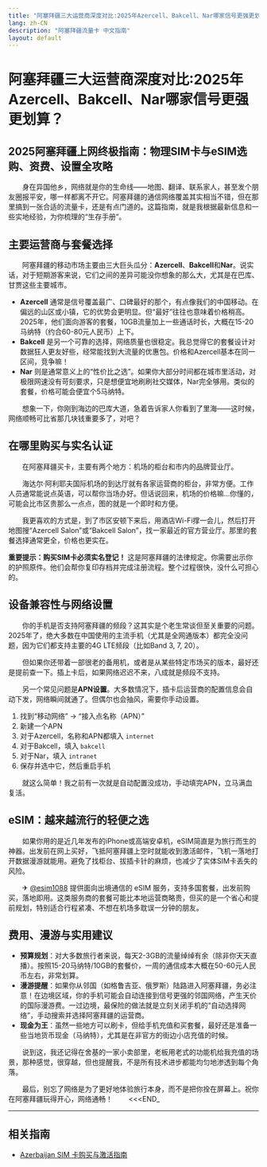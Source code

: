 ```yaml
---
title: "阿塞拜疆三大运营商深度对比:2025年Azercell、Bakcell、Nar哪家信号更强更划算？"
lang: zh-CN
description: "阿塞拜疆流量卡 中文指南"
layout: default
---
```

# 阿塞拜疆三大运营商深度对比:2025年Azercell、Bakcell、Nar哪家信号更强更划算？

## 2025阿塞拜疆上网终极指南：物理SIM卡与eSIM选购、资费、设置全攻略

　　身在异国他乡，网络就是你的生命线——地图、翻译、联系家人，甚至发个朋友圈报平安，哪一样都离不开它。阿塞拜疆的通信网络覆盖其实相当不错，但在那里搞到一张合适的流量卡，还是有点门道的。这篇指南，就是我根据最新信息和一些实地经验，为你梳理的“生存手册”。

## 主要运营商与套餐选择

　　阿塞拜疆的移动市场主要由三大巨头瓜分：**Azercell**、**Bakcell**和**Nar**。说实话，对于短期游客来说，它们之间的差异可能没你想象的那么大，尤其是在巴库、甘贾这些主要城市。

  * **Azercell** 通常是信号覆盖最广、口碑最好的那个，有点像我们的中国移动。在偏远的山区或小镇，它的优势会更明显。但“最好”往往也意味着价格稍高。2025年，他们面向游客的套餐，10GB流量加上一些通话时长，大概在15-20马纳特（约合60-80元人民币）上下。
  * **Bakcell** 是另一个可靠的选择，网络质量也很稳定。我总觉得它的套餐设计对数据狂人更友好些，经常能找到大流量的优惠包。价格和Azercell基本在同一区间，竞争嘛！
  * **Nar** 则是通常意义上的“性价比之选”。如果你大部分时间都在城市里活动，对极限网速没有苛刻要求，只是想便宜地刷刷社交媒体，Nar完全够用。类似的套餐，价格可能会便宜个5马纳特。

　　想象一下，你刚到海边的巴库大道，急着告诉家人你看到了里海——这时候，网络顺畅可比省那几块钱重要多了，对吧？

## 在哪里购买与实名认证

　　在阿塞拜疆买卡，主要有两个地方：机场的柜台和市内的品牌营业厅。

　　海达尔·阿利耶夫国际机场的到达厅就有各家运营商的柜台，非常方便。工作人员通常能说点英语，可以帮你当场办好。但话说回来，机场的价格嘛…你懂的，可能会比市区贵那么一点点，图的就是一个即时和方便。

　　我更喜欢的方式是，到了市区安顿下来后，用酒店Wi-Fi撑一会儿，然后打开地图搜“Azercell Salon”或“Bakcell Salon”，找一家最近的官方营业厅。那里的套餐选择通常更全，价格也更实在。

**重要提示：购买SIM卡必须实名登记！** 这是阿塞拜疆的法律规定。你需要出示你的护照原件。他们会帮你复印存档并完成注册流程。整个过程很快，没什么可担心的。

## 设备兼容性与网络设置

　　你的手机是否支持阿塞拜疆的频段？这其实是个老生常谈但至关重要的问题。2025年了，绝大多数在中国使用的主流手机（尤其是全网通版本）都完全没问题，因为它们都支持主要的4G LTE频段（比如Band 3, 7, 20）。

　　但如果你还带着一部很老的备用机，或者是从某些特定市场买的版本，最好还是提前查一下。插上卡后，如果网络迟迟不来，八成就是频段不支持。

　　另一个常见问题是**APN设置**。大多数情况下，插卡后运营商的配置信息会自动下发，网络瞬间就通了。但偶尔也会抽风，需要你手动设置。

  1.  找到“移动网络” -> “接入点名称（APN）”
  2.  新建一个APN
  3.  对于Azercell，名称和APN都填入 `internet`
  4.  对于Bakcell，填入 `bakcell`
  5.  对于Nar，填入 `intranet`
  6.  保存并选中它，然后重启手机

　　就这么简单！我之前有一次就是自动配置没成功，手动填完APN，立马满血复活。

## eSIM：越来越流行的轻便之选

　　如果你用的是近几年发布的iPhone或高端安卓机，eSIM简直是为旅行而生的神器。出发前在网上买好，飞抵阿塞拜疆上空时就能收到激活邮件，飞机一落地打开数据漫游就能用。避免了找柜台、拔插卡针的麻烦，也减少了实体SIM卡丢失的风险。

　　✈ [@esim1088](https://t.me/s/esim1088) 提供面向出境通信的 eSIM 服务，支持多国套餐，出发前购买，落地即用。这类服务商的套餐可能比本地运营商略贵，但买的是一个省心和提前规划，特别适合行程紧凑、不想在机场多耽误一分钟的朋友。

## 费用、漫游与实用建议

  * **预算规划**：对大多数旅行者来说，每天2-3GB的流量绰绰有余（除非你天天直播）。按照15-20马纳特/10GB的套餐价，一周的通信成本大概在50-60元人民币左右，非常划算。
  * **漫游提醒**：如果你从邻国（如格鲁吉亚、俄罗斯）陆路进入阿塞拜疆，务必注意！在边境区域，你的手机可能会自动连接到信号更强的邻国网络，产生天价的国际漫游费。一过边境，最保险的做法就是立刻关闭手机的“自动选择网络”，手动搜索并选择阿塞拜疆的运营商。
  * **现金为王**：虽然一些地方可以刷卡，但给手机充值和买套餐，最好还是准备一些当地货币现金（马纳特），尤其是在非官方的街边小店充值的时候。

　　说到这，我还记得在舍基的一家小卖部里，老板用老式的功能机给我充值的场景，那种感觉，很穿越，但也提醒我，不是所有技术进步都能均匀地渗透到每个角落。

　　最后，别忘了网络是为了更好地体验旅行本身，而不是把你拴在屏幕上。祝你在阿塞拜疆玩得开心，网络通畅！
　　<<<END_

<!-- crosslink -->
---

## 相关指南

- [Azerbaijan SIM 卡购买与激活指南](https://faciylike.github.io/azerbaijan-sim-guides)
